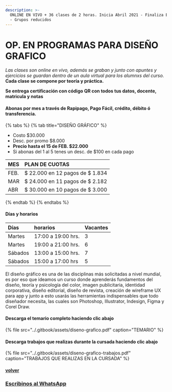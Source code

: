 ```yaml
---
description: >-
  ONLINE EN VIVO + 36 clases de 2 horas. Inicia Abril 2021 - Finaliza Enero 2022
  - Grupos reducidos
---
```


# OP. EN PROGRAMAS PARA DISEÑO GRAFICO

_Las clases son online en vivo, además se graban y  junto con apuntes y ejercicios se guardan dentro de un aula virtual para los alumnxs del curso._ **Cada clase se compone por teoría y práctica.** 

**Se entrega certificación con código QR con todos tus datos, docente, matricula y notas**

#### Abonas por mes a través de Rapipago, Pago Fácil, crédito, débito ó transferencia. 

{% tabs %}
{% tab title="DISEÑO GRÁFICO" %}
* Costo  $30.000
* Desc. por promo  $8.000
* **Precio hasta el 15 de FEB. $22.000**
* Si abonas del 1 al 5 tenes un desc. de $100 en cada pago

| MES | PLAN DE CUOTAS |
| :--- | :--- |
| FEB. | $ 22.000 en 12 pagos de $ 1.834 |
| MAR | $ 24.000 en 11 pagos de $ 2.182 |
| ABR | $ 30.000 en 10 pagos de $ 3.000 |
{% endtab %}
{% endtabs %}

#### Días y horarios

| Días | horarios | Vacantes |
| :--- | :--- | :--- |
| Martes | 17:00 a 19:00 hrs. | 3 |
| Martes | 19:00 a 21:00 hrs. | 6 |
| Sábados | 13:00 a 15:00 hrs. | 7 |
| Sábados | 15:00 a 17:00 hrs | 5 |

El diseño gráfico es una de las disciplinas más solicitadas a nivel mundial, es por eso que ideamos un curso donde aprenderás fundamentos del diseño, teoría y psicología del color, imagen publicitaria, identidad corporativa, diseño editorial, diseño de revista, creación de wireframe UX para app y junto a esto usarás las herramientas indispensables que todo diseñador necesita, las cuales son Photoshop, Illustrator, Indesign, Figma y Corel Draw.

#### Descarga el temario completo haciendo clic abajo

{% file src="../.gitbook/assets/diseno-grafico.pdf" caption="TEMARIO" %}

#### Descarga trabajos que realizas durante la cursada haciendo clic abajo

{% file src="../.gitbook/assets/diseno-grafico-trabajos.pdf" caption="TRABAJOS QUE REALIZAS EN LA CURSADA" %}

#### [volver](../)

### [Escribinos al WhatsApp](http://wa.me/5491164622877?text=Me%20interesa%20el%20curso%20de%20Diseño%20Grafico)

#### 



